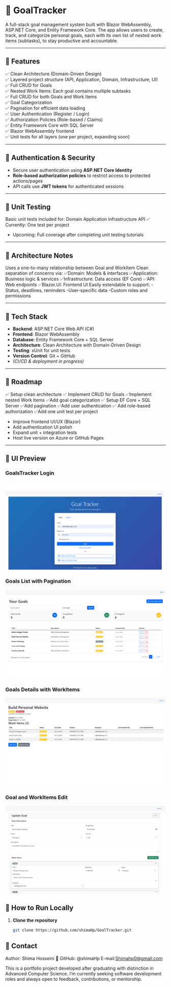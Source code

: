 # 🎯 GoalTracker

A full-stack goal management system built with Blazor WebAssembly, ASP.NET Core, and Entity Framework Core. The app allows users to create, track, and categorize personal goals, each with its own list of nested work items (subtasks), to stay productive and accountable.

---

## 🌟 Features

✅ Clean Architecture (Domain-Driven Design)  
✅ Layered project structure (API, Application, Domain, Infrastructure, UI)  
✅ Full CRUD for Goals  
✅ Nested Work Items: Each goal contains multiple subtasks  
✅ Full CRUD for both Goals and Work Items  
✅ Goal Categorization  
✅ Pagination for efficient data loading  
✅ User Authentication (Register / Login)  
✅ Authorization Policies (Role-based / Claims)  
✅ Entity Framework Core with SQL Server  
✅ Blazor WebAssembly frontend  
✅ Unit tests for all layers (one per project, expanding soon)

---

## 🌟 Authentication & Security

- Secure user authentication using **ASP.NET Core Identity**  
- **Role-based authorization policies** to restrict access to protected actions/pages  
- API calls use **JWT tokens** for authenticated sessions  


---
## 🌟 Unit Testing
Basic unit tests included for:
Domain
Application
Infrastructure
API
✅ Currently: One test per project
- Upcoming: Full coverage after completing unit testing tutorials

---
## 🌟 Architecture Notes
Uses a one-to-many relationship between Goal and WorkItem
Clean separation of concerns via:
✅Domain: Models & interfaces
✅Application: Business logic & services
✅Infrastructure: Data access (EF Core)
✅API: Web endpoints
✅Blazor.UI: Frontend UI
Easily extendable to support:
-Status, deadlines, reminders
-User-specific data
-Custom roles and permissions

---

## 🌟 Tech Stack

- **Backend**: ASP.NET Core Web API (C#)
- **Frontend**: Blazor WebAssembly
- **Database**: Entity Framework Core + SQL Server
- **Architecture**: Clean Architecture with Domain-Driven Design
- **Testing**: xUnit for unit tests
- **Version Control**: Git + GitHub  
- *(CI/CD & deployment in progress)*

---

## 🌟 Roadmap
✅ Setup clean architecture
✅ Implement CRUD for Goals
✅Implement nested Work Items
✅Add goal categorization
✅ Setup EF Core + SQL Server
✅Add pagination
✅Add user authentication
✅ Add role-based authorization
✅Add one unit test per project
- Improve frontend UI/UX (Blazor)
- Add authentication UI polish
- Expand unit + integration tests
- Host live version on Azure or GitHub Pages
---
## 🌟 UI Preview

### GoalsTracker Login 
![Login](assets/Login.png)
### Goals List with Pagination
![Goals List](assets/GoalList.png)
### Goals Details with WorkItems
![Goals Detail](assets/GoalDetail.png)
### Goal and WorkItems Edit
![Goal Edit](assets/GoalEdit_.png)
## 🌟 How to Run Locally

1. **Clone the repository**
   ```bash
   git clone https://github.com/shimaHp/GoalTracker.git
   
## 🌟 Contact
Author: Shima Hosseini
🔗 GitHub: @shimaHp
E-mail:Shimahp0@gmail.com

This is a portfolio project developed after graduating with distinction in Advanced Computer Science. I’m currently seeking software development roles and always open to feedback, contributions, or mentorship.
